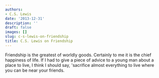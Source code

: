 ```yaml
---
authors:
- C.S. Lewis
date: '2013-12-31'
description: ''
draft: false
images: []
slug: c-s-lewis-on-friendship
title: C.S. Lewis on Friendship
---
```


Friendship is the greatest of worldly goods. Certainly to me it is the chief happiness of life. If I had to give a piece of advice to a young man about a place to live, I think I should say, 'sacrifice almost everything to live where you can be near your friends.